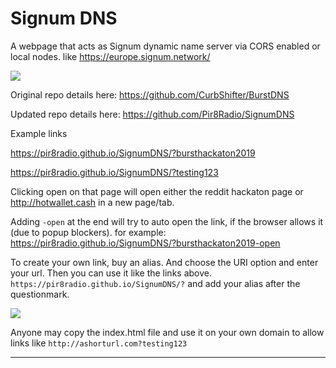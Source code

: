 # Signum DNS

A webpage that acts as Signum dynamic name server via CORS enabled or local nodes. like https://europe.signum.network/

![](https://raw.githubusercontent.com/Pir8Radio/SignumDNS/master/signumdns-logo.png)

Original repo details here: https://github.com/CurbShifter/BurstDNS

Updated repo details here: https://github.com/Pir8Radio/SignumDNS

Example links

https://pir8radio.github.io/SignumDNS/?bursthackaton2019

https://pir8radio.github.io/SignumDNS/?testing123

Clicking open on that page will open either the reddit hackaton page or http://hotwallet.cash in a new page/tab.

Adding `-open` at the end will try to auto open the link, if the browser allows it (due to popup blockers). for example: https://pir8radio.github.io/SignumDNS/?bursthackaton2019-open

To create your own link, buy an alias. And choose the URI option and enter your url. Then you can use it like the links above. `https://pir8radio.github.io/SignumDNS/?` and add your alias after the questionmark.

![](https://raw.githubusercontent.com/Pir8Radio/SignumDNS/master/alias-instructions.png)

Anyone may copy the index.html file and use it on your own domain to allow links like `http://ashorturl.com?testing123`

----
